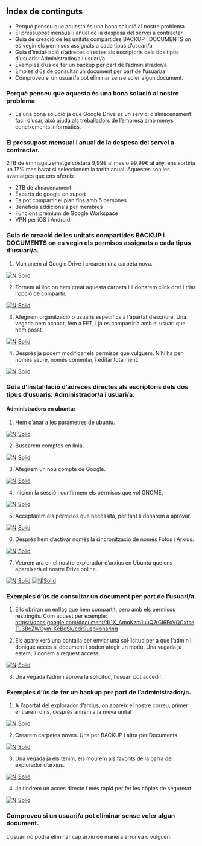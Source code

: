 
## Índex de continguts
- Perquè penseu que aquesta és una bona solució al nostre problema
- El pressupost mensual i anual de la despesa del servei a contractar
- Guia de creació de les unitats compartides BACKUP i DOCUMENTS on es vegin els permisos assignats a cada tipus d’usuari/a
- Guia d’instal·lació d’adreces directes als escriptoris dels dos tipus d’usuaris: Administrador/a i usuari/a
- Exemples d’ús de fer un backup per part de l’administrador/a
- Emples d’ús de consultar un document per part de l’usuari/a
- Comproveu si un usuari/a pot eliminar sense voler algun document.

### Perquè penseu que aquesta és una bona solució al nostre problema
- Es una bona solució ja que Google Drive es un servici d’almacenament facil d’usar, això ajuda als treballadors de l’empresa amb menys coneixements informàtics.

### El pressupost mensual i anual de la despesa del servei a contractar.
2TB de emmagatzematge costará 9,99€ al mes o 99,99€ al any, ens sortiria un 17% mes barat si seleccionem la tarifa anual. Aquestes son les avantatges que ens ofereix
- 2TB de almacenament
- Experts de google en suport
- Es pot compartir el plan fins amb 5 persones
- Beneficis addicionals per membres
- Funcions premium de Google Workspace
- VPN per iOS i Android

### Guia de creació de les unitats compartides BACKUP i DOCUMENTS on es vegin els permisos assignats a cada tipus d’usuari/a.
1. Mun anem al Google Drive i crearem una carpeta nova.

[![N|Solid](1.png)](https://nodesource.com/products/nsolid)

2. Tornem al lloc on hem creat aquesta carpeta i li donarem click dret i triar l'opció de compartir.

[![N|Solid](2.png)](https://nodesource.com/products/nsolid)

3. Afegirem organització o usuaris específics a l’apartat d’escriure. Una vegada hem acabat, fem a FET, i ja es compartiría amb el usuari que hem posat.

[![N|Solid](3.png)](https://nodesource.com/products/nsolid)

4. Després ja podem modificar els permisos que vulguem. N’hi ha per només veure, només comentar, i editar totalment.

[![N|Solid](4.png)](https://nodesource.com/products/nsolid)

### Guia d’instal·lació d’adreces directes als escriptoris dels dos tipus d’usuaris: Administrador/a i usuari/a.
#### Administradors en ubuntu:

1. Hem d’anar a les paràmetres de ubuntu.

[![N|Solid](5.png)](https://nodesource.com/products/nsolid)

2. Buscarem comptes en línia.

[![N|Solid](6.png)](https://nodesource.com/products/nsolid)

3. Afegirem un nou compte de Google.

[![N|Solid](7.png)](https://nodesource.com/products/nsolid)

4. Iniciem la sessió i confirmem els permisos que vol GNOME.

[![N|Solid](8.png)](https://nodesource.com/products/nsolid)

5. Acceptarem els permisos que necessita, per tant li donarem a aprovar.

[![N|Solid](9.png)](https://nodesource.com/products/nsolid)

6. Després hem d’activar només la sincronització de només Fotos i Arxius.

[![N|Solid](100.png)](https://nodesource.com/products/nsolid)

7. Veurem ara en el nostre explorador d’arxius en Ubuntu que ens apareixerà el nostre Drive online.

[![N|Solid](10.png)](https://nodesource.com/products/nsolid) [![N|Solid](11.png)](https://nodesource.com/products/nsolid)

### Exemples d’ús de consultar un document per part de l’usuari/a.

1. Ells obriran un enllaç que hem compartit, pero amb els permisos restringits. Com aquest per exemple: https://docs.google.com/document/d/1X_AmoKzm1uuQ7rGl6FoVQCxfseTu3BcZWCym-KcBeSk/edit?usp=sharing

2. Els apareixerà una pantalla per enviar una sol·licitud per a que l’admin li donigue accés al document i poden afegir un motiu. Una vegada ja estem, li donem a request access.

[![N|Solid](12.png)](https://nodesource.com/products/nsolid)

3. Una vegada l’admin aprova la solicitud, l‘usuari pot accedir.

### Exemples d’ús de fer un backup per part de l’administrador/a.

1. A l’apartat del explorador d’arxius, on apareix el nostre correu, primer entrarem dins, després anirem a la meva unitat

[![N|Solid](54.png)](https://nodesource.com/products/nsolid)

2. Crearem carpetes noves. Una per BACKUP i altra per Documents

[![N|Solid](21.png)](https://nodesource.com/products/nsolid)

3. Una vegada ja els tenim, els mourem als favorits de la barra del explorador d’arxius.

[![N|Solid](22.png)](https://nodesource.com/products/nsolid)

4. Ja tindrem un accés directe i més ràpid per fer les còpies de seguretat

[![N|Solid](23.png)](https://nodesource.com/products/nsolid)

### Comproveu si un usuari/a pot eliminar sense voler algun document.

L’usuari no podrà eliminar cap arxiu de manera erronea o vulguen. 
